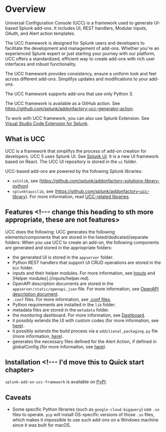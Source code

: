 # Overview

Universal Configuration Console (UCC) is a framework used to generate UI-based Splunk
add-ons. It includes UI, REST handlers, Modular inputs, OAuth, and Alert
action templates.

The UCC framework is designed for Splunk users and developers to facilitate the development and management of add-ons. Whether you're an experienced Splunk expert or just starting your journey with our platform, UCC offers a standardized, efficient way to create add-ons with rich user interfaces and robust functionality.
<!---(use the name of this framework consistently, what is the official name anyway?) --->
The UCC framework provides consistency, ensure a uniform look and feel across different add-ons. Simplifys updates and modifications to your add-ons.

The UCC framework supports add-ons that use only Python 3.

The UCC framework is available as a GitHub action. See <https://github.com/splunk/addonfactory-ucc-generator-action>.

To work with UCC framework, you can also use Splunk Extension. See [Visual Studio Code Extension for Splunk](https://marketplace.visualstudio.com/items?itemName=Splunk.splunk).

## What is UCC

UCC is a framework that simplifys the process of add-on
creation for developers. UCC 5 <!--- why do we say 5, everywhere else we say UCC---> uses Splunk UI. See [Splunk UI](https://splunkui.splunk.com/). It
 is a new UI framework based on React. The UCC UI repository is stored in the `ui` folder. <!-- (but where is this folder exactly, when I install Splunk UI?) -->

UCC-based add-ons are powered by the following Splunk libraries:
* `solnlib`, see (https://github.com/splunk/addonfactory-solutions-library-python)
* `splunktaucclib`, see (https://github.com/splunk/addonfactory-ucc-library). 
For more information, read [UCC-related libraries](ucc_related_libraries.md).

## Features <!--- change this heading to sth more appropriate, these are not features>

UCC does the following:
UCC generates the following elements/components that are stored in the listed/dedicated/separate folders:
When you use UCC to create an add-on, the following components are generated and stored in the appriopriate folders:

* the generated UI is stored in the `appserver` folder.
* Python REST handlers that support UI CRUD operations are stored in the `bin` folder.
* inputs and their helper modules. For more information, see [Inputs](./inputs/index.md) and [Helper modules].(/inputs/helper.md).
* OpenAPI description documents are stored in the `appserver/static/openapi.json` file. For more information, see [OpenAPI description document](openapi.md).
* `.conf` files. For more information, see [.conf files](dot_conf_files.md).
* Python requirements are installed in the `lib` folder.
* metadata files are stored in the `metadata` folder.
* the monitoring dashboard. For more information, see [Dashboard](dashboard.md).
* it possibly extends the UI with custom codes (for more information, see [here](custom_ui_extensions/custom_hook.md)).
* it possibly extends the build process via a `additional_packaging.py` file (more information, [here](additional_packaging.md)).
* generates the necessary files defined for the Alert Action, if defined in globalConfig (for more informaiton, see [here](alert_actions/index.md)).

## Installation <!--- I'd move this to Quick start chapter>

`splunk-add-on-ucc-framework` is available on [PyPI](https://pypi.org/project/splunk-add-on-ucc-framework/).

## Caveats

* Some specific Python libraries (such as `google-cloud-bigquery`) use `.so` files to operate. `pip` will install OS-specific versions of those `.so` files, which makes it impossible to use such add-ons on a Windows machine since it was built for macOS.
